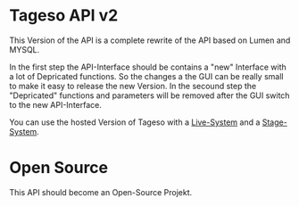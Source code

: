 # Tageso API v2
This Version of the API is a complete rewrite of the API based on Lumen and MYSQL.

In the first step the API-Interface should be contains a "new" Interface with a lot of Depricated functions. So the changes a the GUI can be really small to make it easy to release the new Version. In the secound step the "Depricated" functions and parameters will be removed after the GUI switch to the new API-Interface.

You can use the hosted Version of Tageso with a [Live-System](https://www.tageso.de/) and a [Stage-System](https://stg.tageso.de/).

# Open Source
This API should become an Open-Source Projekt.
